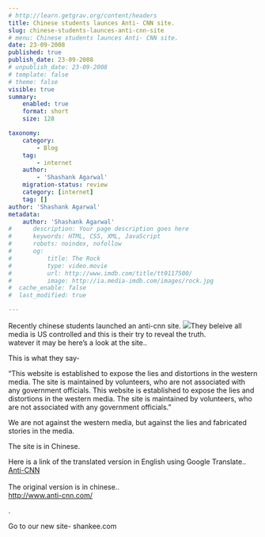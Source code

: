 ```yaml
---
# http://learn.getgrav.org/content/headers
title: Chinese students launces Anti- CNN site.
slug: chinese-students-launces-anti-cnn-site
# menu: Chinese students launces Anti- CNN site.
date: 23-09-2008
published: true
publish_date: 23-09-2008
# unpublish_date: 23-09-2008
# template: false
# theme: false
visible: true
summary:
    enabled: true
    format: short
    size: 128

taxonomy:
    category:
        - Blog
    tag:
        - internet
    author:
        - 'Shashank Agarwal'
    migration-status: review
    category: [internet]
    tag: []
author: 'Shashank Agarwal'
metadata:
    author: 'Shashank Agarwal'
#      description: Your page description goes here
#      keywords: HTML, CSS, XML, JavaScript
#      robots: noindex, nofollow
#      og:
#          title: The Rock
#          type: video.movie
#          url: http://www.imdb.com/title/tt0117500/
#          image: http://ia.media-imdb.com/images/rock.jpg
#  cache_enable: false
#  last_modified: true

---
```


Recently chinese students launched an anti-cnn site. [![](http://2.bp.blogspot.com/_V2JZuLkPrjQ/SNiherbZMJI/AAAAAAAADZw/C62xjLSw1JM/s200/untitled.bmp)](http://2.bp.blogspot.com/_V2JZuLkPrjQ/SNiherbZMJI/AAAAAAAADZw/C62xjLSw1JM/s1600-h/untitled.bmp)They beleive all media is US controlled and this is their try to reveal the truth.  
watever it may be here’s a look at the site..

This is what they say-

“This website is established to expose the lies and distortions in the western media. The site is maintained by volunteers, who are not associated with any government officials. This website is established to expose the lies and distortions in the western media. The site is maintained by volunteers, who are not associated with any government officials.”

We are not against the western media, but against the lies and fabricated stories in the media.

The site is in Chinese.

Here is a link of the translated version in English using Google Translate..  
[Anti-CNN  
](http://72.14.235.104/translate_c?hl=en&sl=zh-CN&tl=en&u=http://www.anti-cnn.com/&usg=ALkJrhjNURkWTm7R4Y9VFlZiKm90vxUD8A)  
The original version is in chinese..  
<http://www.anti-cnn.com/>

.

Go to our new site- shankee.com
